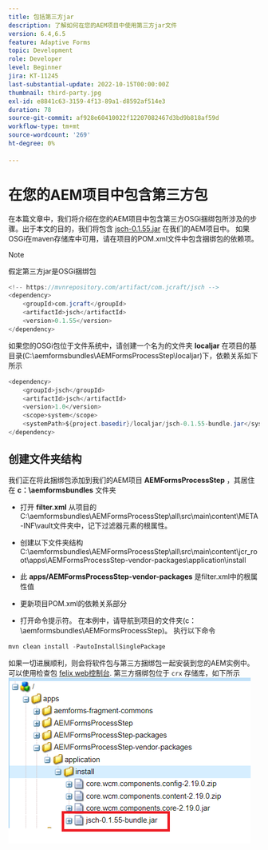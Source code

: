 ```yaml
---
title: 包括第三方jar
description: 了解如何在您的AEM项目中使用第三方jar文件
version: 6.4,6.5
feature: Adaptive Forms
topic: Development
role: Developer
level: Beginner
jira: KT-11245
last-substantial-update: 2022-10-15T00:00:00Z
thumbnail: third-party.jpg
exl-id: e8841c63-3159-4f13-89a1-d8592af514e3
duration: 78
source-git-commit: af928e60410022f12207082467d3bd9b818af59d
workflow-type: tm+mt
source-wordcount: '269'
ht-degree: 0%

---
```


# 在您的AEM项目中包含第三方包

在本篇文章中，我们将介绍在您的AEM项目中包含第三方OSGi捆绑包所涉及的步骤。出于本文的目的，我们将包含 [jsch-0.1.55.jar](https://repo1.maven.org/maven2/com/jcraft/jsch/0.1.55/jsch-0.1.55.jar) 在我们的AEM项目中。  如果OSGi在maven存储库中可用，请在项目的POM.xml文件中包含捆绑包的依赖项。

>[!NOTE]
> 假定第三方jar是OSGi捆绑包

```java
<!-- https://mvnrepository.com/artifact/com.jcraft/jsch -->
<dependency>
    <groupId>com.jcraft</groupId>
    <artifactId>jsch</artifactId>
    <version>0.1.55</version>
</dependency>
```

如果您的OSGi包位于文件系统中，请创建一个名为的文件夹 **localjar** 在项目的基目录(C:\aemformsbundles\AEMFormsProcessStep\localjar)下，依赖关系如下所示

```java
<dependency>
    <groupId>jsch</groupId>
    <artifactId>jsch</artifactId>
    <version>1.0</version>
    <scope>system</scope>
    <systemPath>${project.basedir}/localjar/jsch-0.1.55-bundle.jar</systemPath>
</dependency>
```

## 创建文件夹结构

我们正在将此捆绑包添加到我们的AEM项目 **AEMFormsProcessStep** ，其居住在 **c：\aemformsbundles** 文件夹

* 打开 **filter.xml** 从项目的C:\aemformsbundles\AEMFormsProcessStep\all\src\main\content\META-INF\vault文件夹中，记下过滤器元素的根属性。

* 创建以下文件夹结构C:\aemformsbundles\AEMFormsProcessStep\all\src\main\content\jcr_root\apps\AEMFormsProcessStep-vendor-packages\application\install
* 此 **apps/AEMFormsProcessStep-vendor-packages** 是filter.xml中的根属性值
* 更新项目POM.xml的依赖关系部分
* 打开命令提示符。 在本例中，请导航到项目的文件夹(c：\aemformsbundles\AEMFormsProcessStep)。 执行以下命令

```java
mvn clean install -PautoInstallSinglePackage
```

如果一切进展顺利，则会将软件包与第三方捆绑包一起安装到您的AEM实例中。 可以使用检查包 [felix web控制台](http://localhost:4502/system/console/bundles). 第三方捆绑包位于 `crx` 存储库，如下所示
![第三方](assets/custom-bundle1.png)
